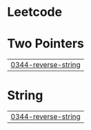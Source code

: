 # Leetcode


# Two Pointers
|  |
| ------- |
| [0344-reverse-string](https://github.com/Debasish728/Leetcode/tree/master/0344-reverse-string) |
# String
|  |
| ------- |
| [0344-reverse-string](https://github.com/Debasish728/Leetcode/tree/master/0344-reverse-string) |